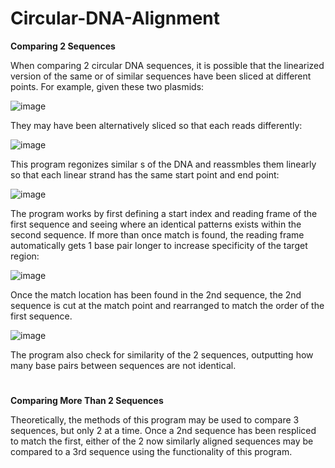 # Circular-DNA-Alignment

**Comparing 2 Sequences**

When comparing 2 circular DNA sequences, it is possible that the linearized version of the same or of similar sequences have been sliced at different points. For example, given these two plasmids:

![image](https://user-images.githubusercontent.com/121813781/236218650-966dcd5a-6f7c-4bbc-a7da-ef098a314e6b.png)

They may have been alternatively sliced so that each reads differently:

![image](https://user-images.githubusercontent.com/121813781/236219477-b6988acf-befc-4e65-9d36-a7d052384d2b.png)

This program regonizes similar s of the DNA and reassmbles them linearly so that each linear strand has the same start point and end point: 

![image](https://user-images.githubusercontent.com/121813781/236220893-12c8c10d-d7a8-4519-b221-f657bb46c0a7.png)

The program works by first defining a start index and reading frame of the first sequence and seeing where an identical patterns exists within the second sequence. If more than once match is found, the reading frame automatically gets 1 base pair longer to increase specificity of the target region:

![image](https://user-images.githubusercontent.com/121813781/236236471-28b50a00-a8bd-40af-9ea1-cd126f59c9cd.png)

Once the match location has been found in the 2nd sequence, the 2nd sequence is cut at the match point and rearranged to match the order of the first sequence. 

![image](https://user-images.githubusercontent.com/121813781/236236558-0da3044d-7c53-49c1-8444-07fa29024688.png)

The program also check for similarity of the 2 sequences, outputting how many base pairs between sequences are not identical.
#
**Comparing More Than 2 Sequences**

Theoretically, the methods of this program may be used to compare 3 sequences, but only 2 at a time. Once a 2nd sequence has been respliced to match the first, either of the 2 now similarly aligned sequences may be compared to a 3rd sequence using the functionality of this program. 

